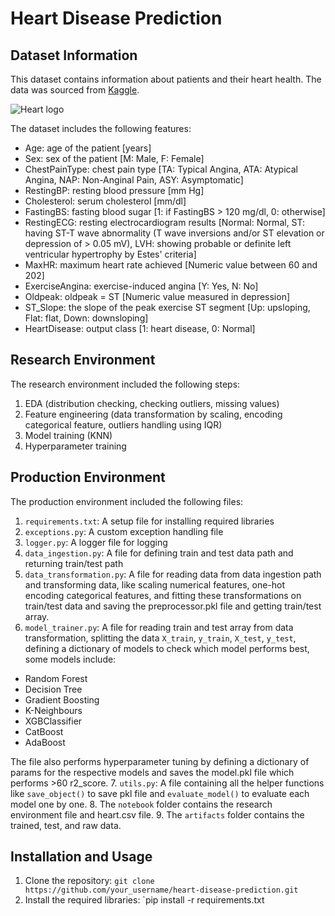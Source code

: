 # Heart Disease Prediction

## Dataset Information

This dataset contains information about patients and their heart health. The data was sourced from [Kaggle](https://www.kaggle.com/johnsmith88/heart-disease-dataset).

![Heart logo](https://media.istockphoto.com/id/1156928011/photo/heart-attack-heart-attack-conceptual-artwork-3d-illustration.jpg?s=612x612&w=0&k=20&c=A2kWPu_dG5vmcaKcfCGA6FVRRIHRJ83R0HhlAys5fK4=)


The dataset includes the following features:

- Age: age of the patient [years]
- Sex: sex of the patient [M: Male, F: Female]
- ChestPainType: chest pain type [TA: Typical Angina, ATA: Atypical Angina, NAP: Non-Anginal Pain, ASY: Asymptomatic]
- RestingBP: resting blood pressure [mm Hg]
- Cholesterol: serum cholesterol [mm/dl]
- FastingBS: fasting blood sugar [1: if FastingBS > 120 mg/dl, 0: otherwise]
- RestingECG: resting electrocardiogram results [Normal: Normal, ST: having ST-T wave abnormality (T wave inversions and/or ST elevation or depression of > 0.05 mV), LVH: showing probable or definite left ventricular hypertrophy by Estes' criteria]
- MaxHR: maximum heart rate achieved [Numeric value between 60 and 202]
- ExerciseAngina: exercise-induced angina [Y: Yes, N: No]
- Oldpeak: oldpeak = ST [Numeric value measured in depression]
- ST_Slope: the slope of the peak exercise ST segment [Up: upsloping, Flat: flat, Down: downsloping]
- HeartDisease: output class [1: heart disease, 0: Normal]

## Research Environment

The research environment included the following steps:

1. EDA (distribution checking, checking outliers, missing values)
2. Feature engineering (data transformation by scaling, encoding categorical feature, outliers handling using IQR)
3. Model training (KNN)
4. Hyperparameter training

## Production Environment

The production environment included the following files:

1. `requirements.txt`: A setup file for installing required libraries
2. `exceptions.py`: A custom exception handling file
3. `logger.py`: A logger file for logging
4. `data_ingestion.py`: A file for defining train and test data path and returning train/test path
5. `data_transformation.py`: A file for reading data from data ingestion path and transforming data, like scaling numerical features, one-hot encoding categorical features, and fitting these transformations on train/test data and saving the preprocessor.pkl file and getting train/test array.
6. `model_trainer.py`: A file for reading train and test array from data transformation, splitting the data `X_train`, `y_train`, `X_test`, `y_test`, defining a dictionary of models to check which model performs best, some models include:

- Random Forest
- Decision Tree
- Gradient Boosting
- K-Neighbours
- XGBClassifier
- CatBoost
- AdaBoost

The file also performs hyperparameter tuning by defining a dictionary of params for the respective models and saves the model.pkl file which performs >60 r2_score.
7. `utils.py`: A file containing all the helper functions like `save_object()` to save pkl file and `evaluate_model()` to evaluate each model one by one.
8. The `notebook` folder contains the research environment file and heart.csv file.
9. The `artifacts` folder contains the trained, test, and raw data.

## Installation and Usage

1. Clone the repository: `git clone https://github.com/your_username/heart-disease-prediction.git`
2. Install the required libraries: `pip install -r requirements.txt
